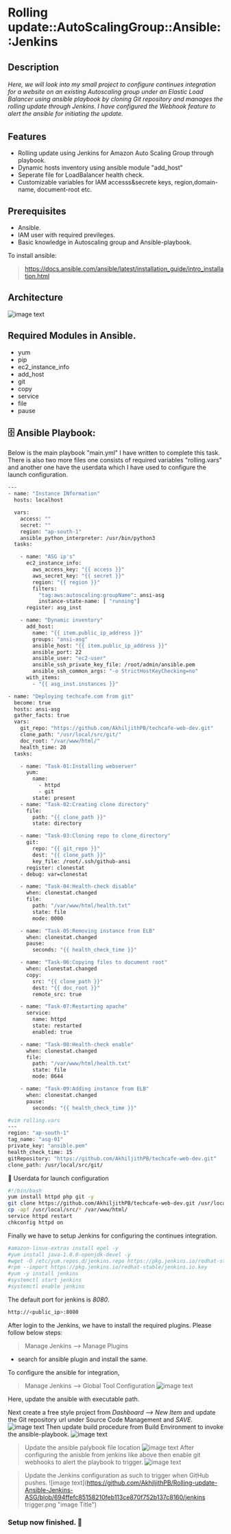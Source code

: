 # Rolling update::AutoScalingGroup::Ansible::Jenkins
## Description
###### Here, we will look into my small project to configure continues integration for a website on an existing Autoscaling group under an Elastic Load Balancer using ansible playbook  by cloning Git repository and manages the rolling update through Jenkins. I have configured the Webhook feature to alert the ansible for initiating the update.  

## Features

- Rolling update using Jenkins for Amazon Auto Scaling Group through playbook.
- Dynamic hosts inventory using ansible module "add_host"
- Seperate file for LoadBalancer health check.
- Customizable variables for IAM accesss&secrete keys, region,domain-name, document-root etc.


## Prerequisites
- Ansible.
- IAM user with required previleges.
- Basic knowledge in Autoscaling group and Ansible-playbook.

To install ansible:
> https://docs.ansible.com/ansible/latest/installation_guide/intro_installation.html

## Architecture
![image text](https://github.com/AkhiljithPB/Rolling-update-Ansible-Jenkins-ASG/blob/694ffefc85158210feb113ce870f752b137c8160/rolling.jpg "image Title")
## Required Modules in Ansible.
- yum
- pip
- ec2_instance_info
- add_host
- git
- copy
- service
- file
- pause

## 🗄️ Ansible Playbook:

Below is the main playbook "main.yml" I have written to complete this task. There is also two more files one consists of required variables "rolling.vars" and another one have the userdata which I have used to configure the launch configuration. 

```sh
---
- name: "Instance INformation"
  hosts: localhost

  vars:
    access: ""
    secret: ""
    region: "ap-south-1"
    ansible_python_interpreter: /usr/bin/python3
  tasks:

    - name: "ASG ip's"
      ec2_instance_info:
        aws_access_key: "{{ access }}"
        aws_secret_key: "{{ secret }}"
        region: "{{ region }}"
        filters:
          "tag:aws:autoscaling:groupName": ansi-asg
          instance-state-name: [ "running"]
      register: asg_inst

    - name: "Dynamic inventory"
      add_host:
        name: "{{ item.public_ip_address }}"
        groups: "ansi-asg"
        ansible_host: "{{ item.public_ip_address }}"
        ansible_port: 22
        ansible_user: "ec2-user"
        ansible_ssh_private_key_file: /root/admin/ansible.pem
        ansible_ssh_common_args: "-o StrictHostKeyChecking=no"
      with_items:
        - "{{ asg_inst.instances }}"

- name: "Deploying techcafe.com from git"
  become: true
  hosts: ansi-asg
  gather_facts: true
  vars:
    git_repo: "https://github.com/AkhiljithPB/techcafe-web-dev.git"
    clone_path: "/usr/local/src/git/"
    doc_root: "/var/www/html/"
    health_time: 20
  tasks:

    - name: "Task-01:Installing webserver"
      yum:
        name:
          - httpd
          - git
        state: present
    - name: "Task-02:Creating clone directory"
      file:
        path: "{{ clone_path }}"
        state: directory

    - name: "Task-03:Cloning repo to clone_directory"
      git:
        repo: "{{ git_repo }}"
        dest: "{{ clone_path }}"
        key_file: /root/.ssh/github-ansi
      register: clonestat
    - debug: var=clonestat

    - name: "Task-04:Health-check disable"
      when: clonestat.changed
      file:
        path: "/var/www/html/health.txt"
        state: file
        mode: 0000

    - name: "Task-05:Removing instance from ELB"
      when: clonestat.changed
      pause:
        seconds: "{{ health_check_time }}"

    - name: "Task-06:Copying files to document root"
      when: clonestat.changed
      copy:
        src: "{{ clone_path }}"
        dest: "{{ doc_root }}"
        remote_src: true

    - name: "Task-07:Restarting apache"
      service:
        name: httpd
        state: restarted
        enabled: true

    - name: "Task-08:Health-check enable"
      when: clonestat.changed
      file:
        path: "/var/www/html/health.txt"
        state: file
        mode: 0644

    - name: "Task-09:Adding instance from ELB"
      when: clonestat.changed
      pause:
        seconds: "{{ health_check_time }}"
```
```sh
#vim rolling.vars
---
region: "ap-south-1"
tag_name: "asg-01"
private_key: "ansible.pem"
health_check_time: 15
gitRepository: "https://github.com/AkhiljithPB/techcafe-web-dev.git"
clone_path: /usr/local/src/git/
```
📃  Userdata for launch configuration

```sh
#!/bin/bash
yum install httpd php git -y
git clone https://github.com/AkhiljithPB/techcafe-web-dev.git /usr/local/src/
cp -apf /usr/local/src/* /var/www/html/
service httpd restart
chkconfig httpd on
```

Finally we have to setup Jenkins for configuring the continues integration.

```sh
#amazon-linux-extras install epel -y
#yum install java-1.8.0-openjdk-devel -y
#wget -O /etc/yum.repos.d/jenkins.repo https://pkg.jenkins.io/redhat-stable/jenkins.repo
#rpm --import https://pkg.jenkins.io/redhat-stable/jenkins.io.key
#yum -y install jenkins
#systemctl start jenkins
#systemctl enable jenkins
```
The default port for jenkins is _8080_.
```sh
http://<public_ip>:8080
```
After login to the Jenkins, we have to install the required plugins.
Please follow below steps:
> Manage Jenkins --> Manage Plugins
- search for ansible plugin and install the same.

To configure the ansible for integration,
> Manage Jenkins --> Global Tool Configuration 
![image text](https://github.com/AkhiljithPB/Rolling-update-Ansible-Jenkins-ASG/blob/694ffefc85158210feb113ce870f752b137c8160/ans1.png "image Title")

Here, update the ansible with executable path.

Next create a free style project from _Dashboard --> New Item_ and update the Git repository url under Source Code Management and _SAVE_.
![image text](https://github.com/AkhiljithPB/Rolling-update-Ansible-Jenkins-ASG/blob/694ffefc85158210feb113ce870f752b137c8160/git-jen.png "image Title")
Then update build procedure from Build Environment to invoke the ansible-playbook.
![image text](https://github.com/AkhiljithPB/Rolling-update-Ansible-Jenkins-ASG/blob/694ffefc85158210feb113ce870f752b137c8160/build.png "image Title")

> Update the ansible palybook file location
![image text](https://github.com/AkhiljithPB/Rolling-update-Ansible-Jenkins-ASG/blob/694ffefc85158210feb113ce870f752b137c8160/4.png "image Title")
> After configuring the anisble from jenkins like above then enable git webhooks to alert the playbook to trigger.
![image text](https://github.com/AkhiljithPB/Rolling-update-Ansible-Jenkins-ASG/blob/694ffefc85158210feb113ce870f752b137c8160/webhooks.png "image Title")

> Update the Jenkins configuration as such to trigger when GitHub pushes.
![image text](https://github.com/AkhiljithPB/Rolling-update-Ansible-Jenkins-ASG/blob/694ffefc85158210feb113ce870f752b137c8160/jenkins trigger.png "image Title")


### Setup now finished. 👼
